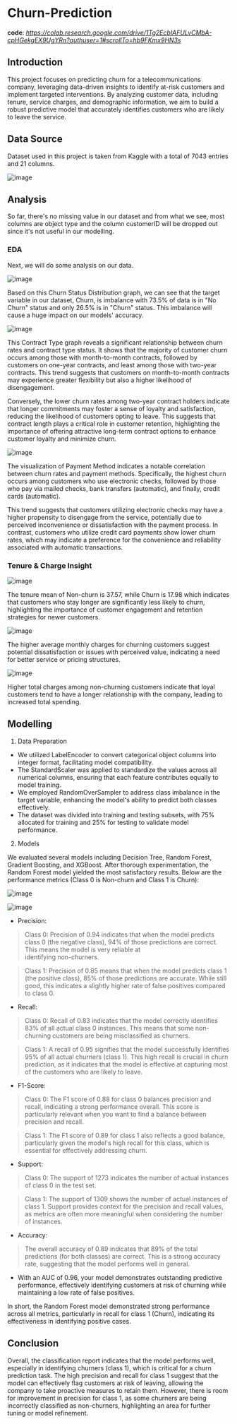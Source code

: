 # Churn-Prediction
**code**: _https://colab.research.google.com/drive/1Tg2EcbIAFULvCMbA-cpHGekgEX9UgYRn?authuser=1#scrollTo=hb9FKmx9HN3s_

## Introduction
This project focuses on predicting churn for a telecommunications company, leveraging data-driven insights to identify at-risk customers and implement targeted interventions. By analyzing customer data, including tenure, service charges, and demographic information, we aim to build a robust predictive model that accurately identifies customers who are likely to leave the service.
## Data Source
Dataset used in this project is taken from Kaggle with a total of 7043 entries and 21 columns.

![image](https://github.com/user-attachments/assets/52ab29ce-1167-457b-954b-86e1d6fc9cce)

## Analysis
So far, there's no missing value in our dataset and from what we see, most columns are object type and the column customerID will be dropped out since it's not useful in our modelling. 

### EDA
Next, we will do some analysis on our data.

![image](https://github.com/user-attachments/assets/977171c6-f04a-489c-8eda-b9224c4b95c5)

Based on this Churn Status Distribution graph, we can see that the target variable in our dataset, Churn, is imbalance with 73.5% of data is in "No Churn" status and only 26.5% is in "Churn" status. This imbalance will cause a huge impact on our models' accuracy.

![image](https://github.com/user-attachments/assets/a603cc66-6fd8-40df-b0d4-436165f9817e)

This Contract Type graph reveals a significant relationship between churn rates and contract type status. It shows that the majority of customer churn occurs among those with month-to-month contracts, followed by customers on one-year contracts, and least among those with two-year contracts. This trend suggests that customers on month-to-month contracts may experience greater flexibility but also a higher likelihood of disengagement.

Conversely, the lower churn rates among two-year contract holders indicate that longer commitments may foster a sense of loyalty and satisfaction, reducing the likelihood of customers opting to leave. This suggests that contract length plays a critical role in customer retention, highlighting the importance of offering attractive long-term contract options to enhance customer loyalty and minimize churn.

![image](https://github.com/user-attachments/assets/989fb00c-f2dc-486c-bfe9-8ce7f322743c)

The visualization of Payment Method indicates a notable correlation between churn rates and payment methods. Specifically, the highest churn occurs among customers who use electronic checks, followed by those who pay via mailed checks, bank transfers (automatic), and finally, credit cards (automatic).

This trend suggests that customers utilizing electronic checks may have a higher propensity to disengage from the service, potentially due to perceived inconvenience or dissatisfaction with the payment process. In contrast, customers who utilize credit card payments show lower churn rates, which may indicate a preference for the convenience and reliability associated with automatic transactions.

### Tenure & Charge Insight

![image](https://github.com/user-attachments/assets/f05bcc09-ed44-41d4-9ae3-17335c29b477) 

The tenure mean of Non-churn is 37.57, while Churn is 17.98 which indicates that customers who stay longer are significantly less likely to churn, highlighting the importance of customer engagement and retention strategies for newer customers.

![image](https://github.com/user-attachments/assets/cffa9b50-6b85-42c7-a443-e5b09ebb1d99)  

The higher average monthly charges for churning customers suggest potential dissatisfaction or issues with perceived value, indicating a need for better service or pricing structures.

![image](https://github.com/user-attachments/assets/f1ed3675-1cfe-4ee0-87be-1a3a240db49a)

Higher total charges among non-churning customers indicate that loyal customers tend to have a longer relationship with the company, leading to increased total spending.

## Modelling

1. Data Preparation
- We utilized LabelEncoder to convert categorical object columns into integer format, facilitating model compatibility.
- The StandardScaler was applied to standardize the values across all numerical columns, ensuring that each feature contributes equally to model training.
- We employed RandomOverSampler to address class imbalance in the target variable, enhancing the model's ability to predict both classes effectively.
- The dataset was divided into training and testing subsets, with 75% allocated for training and 25% for testing to validate model performance.

2. Models

  We evaluated several models including Decision Tree, Random Forest, Gradient Boosting, and XGBoost. After thorough experimentation, the Random Forest model yielded the most   satisfactory results. Below are the performance metrics (Class 0 is Non-churn and Class 1 is Churn):

  ![image](https://github.com/user-attachments/assets/0c8766e7-ad3e-4540-ad3b-8afa42ee3c6f)

  ![image](https://github.com/user-attachments/assets/0aa471ab-efff-486d-9c75-030851da0957)

  - Precision:
  > Class 0: Precision of 0.94 indicates that when the model predicts class 0 (the negative class), 94% of those predictions are correct. This means the model is very reliable at     
  identifying non-churners.

  > Class 1: Precision of 0.85 means that when the model predicts class 1 (the positive class), 85% of those predictions are accurate. While still good, this indicates a slightly higher 
  rate of false positives compared to class 0.

  - Recall:
  > Class 0: Recall of 0.83 indicates that the model correctly identifies 83% of all actual class 0 instances. This means that some non-churning customers are being misclassified as 
  churners.

  > Class 1: A recall of 0.95 signifies that the model successfully identifies 95% of all actual churners (class 1). This high recall is crucial in churn prediction, as it indicates that 
  the model is effective at capturing most of the customers who are likely to leave.

  - F1-Score:
  > Class 0: The F1 score of 0.88 for class 0 balances precision and recall, indicating a strong performance overall. This score is particularly relevant when you want to find a balance 
  between precision and recall.

  > Class 1: The F1 score of 0.89 for class 1 also reflects a good balance, particularly given the model's high recall for this class, which is essential for effectively addressing 
  churn.

  - Support:
  > Class 0: The support of 1273 indicates the number of actual instances of class 0 in the test set.

  > Class 1: The support of 1309 shows the number of actual instances of class 1. Support provides context for the precision and recall values, as metrics are often more meaningful when 
  considering the number of instances.

  - Accuracy:
  > The overall accuracy of 0.89 indicates that 89% of the total predictions (for both classes) are correct. This is a strong accuracy rate, suggesting that the model performs well in 
  general.

  - With an AUC of 0.96, your model demonstrates outstanding predictive performance, effectively identifying customers at risk of churning while maintaining a low rate of false 
  positives.
  
In short, the Random Forest model demonstrated strong performance across all metrics, particularly in recall for class 1 (Churn), indicating its effectiveness in identifying positive cases.

## Conclusion

Overall, the classification report indicates that the model performs well, especially in identifying churners (class 1), which is critical for a churn prediction task. The high precision and recall for class 1 suggest that the model can effectively flag customers at risk of leaving, allowing the company to take proactive measures to retain them. However, there is room for improvement in precision for class 1, as some churners are being incorrectly classified as non-churners, highlighting an area for further tuning or model refinement.






